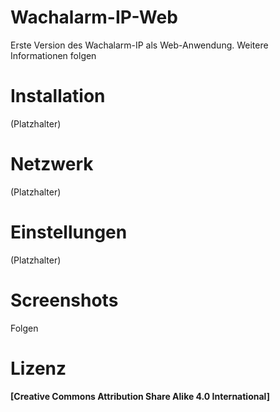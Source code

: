 # Wachalarm-IP-Web

Erste Version des Wachalarm-IP als Web-Anwendung.
Weitere Informationen folgen

# Installation

(Platzhalter)

# Netzwerk

(Platzhalter)

# Einstellungen

(Platzhalter)

# Screenshots

Folgen

# Lizenz

#### [Creative Commons Attribution Share Alike 4.0 International]